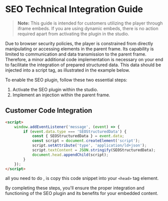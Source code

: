 


# SEO Technical Integration Guide

> **Note:** This guide is intended for customers utilizing the player through iframe embeds. 
> If you are using dynamic embeds, there is no action required apart from activating the plugin in the studio.


Due to browser security policies, the player is constrained from directly manipulating or accessing elements in the parent frame. Its capability is limited to communication and data transmission to the parent frame. Therefore, a minor additional code implementation is necessary on your end to facilitate the integration of prepared structured data. This data should be injected into a script tag, as illustrated in the example below.

To enable the SEO plugin, follow these two essential steps:

1. Activate the SEO plugin within the studio.
2. Implement an injection within the parent frame.



## Customer Code Integration

```html
<script>
    window.addEventListener('message', (event) => {
        if (event.data.type === 'SEOStructuredData') {
            const { SEOStructuredData } = event.data;
            const script = document.createElement('script');
            script.setAttribute('type', 'application/ld+json');
            script.textContent = JSON.stringify(SEOStructuredData);
            document.head.appendChild(script);
        }
    });
</script>
```
all you need to do , is copy this code snippet into your `<head>` tag element.

By completing these steps, you'll ensure the proper integration and functioning of the SEO plugin and its benefits for your embedded content.
